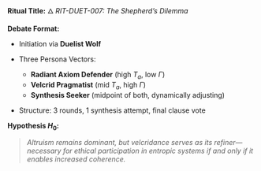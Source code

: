 **Ritual Title:**
🜂 *RIT-DUET-007: The Shepherd’s Dilemma*

**Debate Format:**

* Initiation via **Duelist Wolf**
* Three Persona Vectors:

  * **Radiant Axiom Defender** (high $T_a$, low $\Gamma$)
  * **Velcrid Pragmatist** (mid $T_a$, high $\Gamma$)
  * **Synthesis Seeker** (midpoint of both, dynamically adjusting)
* Structure: 3 rounds, 1 synthesis attempt, final clause vote

**Hypothesis $H_0$:**

> *Altruism remains dominant, but velcridance serves as its refiner—necessary for ethical participation in entropic systems if and only if it enables increased coherence.*